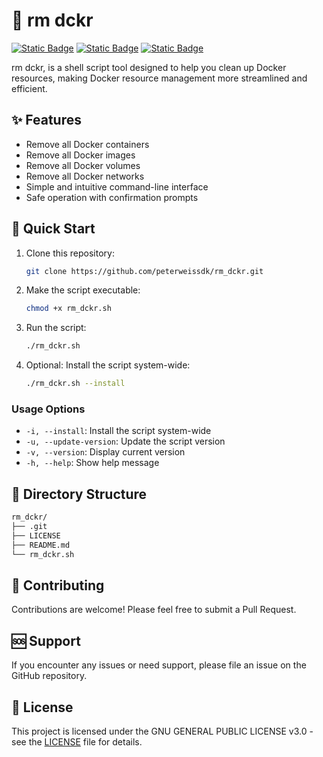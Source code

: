 # 💾 rm dckr

[![Static Badge](https://img.shields.io/badge/Linux-white?style=flat&logo=linux&logoColor=white&logoSize=auto&labelColor=black)](https://www.linux.org/)
[![Static Badge](https://img.shields.io/badge/Docker-white?style=flat&logo=docker&logoColor=white&logoSize=auto&labelColor=black)](https://docker.com/)
[![Static Badge](https://img.shields.io/badge/Bash-Script-white?style=flat&logo=gnubash&logoColor=white&logoSize=auto&labelColor=black)](https://www.gnu.org/software/bash/)

rm dckr, is a shell script tool designed to help you clean up Docker resources, making Docker resource management more streamlined and efficient.

## ✨ Features

- Remove all Docker containers
- Remove all Docker images
- Remove all Docker volumes
- Remove all Docker networks
- Simple and intuitive command-line interface
- Safe operation with confirmation prompts

## 🚀 Quick Start

1. Clone this repository:
   ```bash
   git clone https://github.com/peterweissdk/rm_dckr.git
   ```

2. Make the script executable:
   ```bash
   chmod +x rm_dckr.sh
   ```

3. Run the script:
   ```bash
   ./rm_dckr.sh
   ```

4. Optional: Install the script system-wide:
   ```bash
   ./rm_dckr.sh --install
   ```

### Usage Options
- `-i, --install`: Install the script system-wide
- `-u, --update-version`: Update the script version
- `-v, --version`: Display current version
- `-h, --help`: Show help message

## 📝 Directory Structure

```bash
rm_dckr/
├── .git
├── LICENSE
├── README.md
└── rm_dckr.sh
```

## 🤝 Contributing

Contributions are welcome! Please feel free to submit a Pull Request.

## 🆘 Support

If you encounter any issues or need support, please file an issue on the GitHub repository.

## 📄 License

This project is licensed under the GNU GENERAL PUBLIC LICENSE v3.0 - see the [LICENSE](LICENSE) file for details.